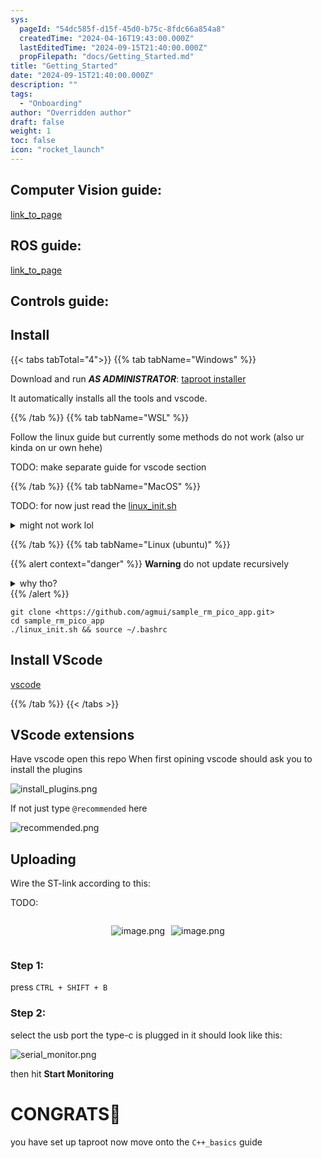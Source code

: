 ```yaml
---
sys:
  pageId: "54dc585f-d15f-45d0-b75c-8fdc66a854a8"
  createdTime: "2024-04-16T19:43:00.000Z"
  lastEditedTime: "2024-09-15T21:40:00.000Z"
  propFilepath: "docs/Getting_Started.md"
title: "Getting_Started"
date: "2024-09-15T21:40:00.000Z"
description: ""
tags:
  - "Onboarding"
author: "Overridden author"
draft: false
weight: 1
toc: false
icon: "rocket_launch"
---
```


## Computer Vision guide:

[link_to_page](86d45bc0-388b-4d26-8848-44f255f73d0e)

## ROS guide:

[link_to_page](3c76c1de-ec8f-46d6-8b0a-294005edc2d5)

## Controls guide:

## Install

{{< tabs tabTotal="4">}}
{{% tab tabName="Windows" %}}

Download and run _**AS ADMINISTRATOR**_: [taproot installer](https://github.com/Thornbots/TeachingFreshies/releases/tag/1.0)

It automatically installs all the tools and vscode.

{{% /tab %}}
{{% tab tabName="WSL" %}}

Follow the linux guide but currently some methods do not work (also ur kinda on ur own hehe)

TODO: make separate guide for vscode section

{{% /tab %}}
{{% tab tabName="MacOS" %}}

TODO: for now just read the [linux_init.sh](https://github.com/agmui/sample_rm_pico_app/blob/main/linux_init.sh)

<details>
<summary>might not work lol</summary>

`brew install libusb pkg-config`

Next install: [vscode](https://code.visualstudio.com/Download)

</details>

{{% /tab %}}
{{% tab tabName="Linux (ubuntu)" %}}

{{% alert context="danger" %}}
**Warning** do not update recursively
<details>
<summary>why tho?</summary>
There are some submodules that may go on for a while (like tinyusb) and I highly
recommend you don't need to get them.
If you want to see what submodules I update just look in `linux_init.sh`
</details>
{{% /alert %}}

```shell
git clone <https://github.com/agmui/sample_rm_pico_app.git>
cd sample_rm_pico_app
./linux_init.sh && source ~/.bashrc
```

## Install VScode

[vscode](https://code.visualstudio.com/Download)

{{% /tab %}}
{{< /tabs >}}

## VScode extensions

Have vscode open this repo
When first opining vscode should ask you to install the plugins

![install_plugins.png](https://prod-files-secure.s3.us-west-2.amazonaws.com/d518164a-d88e-44d1-a4ee-3adb3bd8bce0/89bd30f0-1825-4e77-867b-0a41ce370880/install_plugins.png?X-Amz-Algorithm=AWS4-HMAC-SHA256&X-Amz-Content-Sha256=UNSIGNED-PAYLOAD&X-Amz-Credential=ASIAZI2LB4666MCQ5MOI%2F20250225%2Fus-west-2%2Fs3%2Faws4_request&X-Amz-Date=20250225T003700Z&X-Amz-Expires=3600&X-Amz-Security-Token=IQoJb3JpZ2luX2VjEAAaCXVzLXdlc3QtMiJGMEQCIGgqANRzYEPHQJoOxlUyrCXKOfXaZuIseFRtz53XQ%2BhEAiBpiE1KKG%2FwblU1yW7aGRflBVj8fpleXYoZRBjjuLL9HSr%2FAwg5EAAaDDYzNzQyMzE4MzgwNSIMrpsliex6ZbT4lCvRKtwDCO2Zgs2jf8UxREGEGydj1YDqSABeDvLbhDMVAz%2FGASeyQyi83ZKETIM0lDvXLxeQh1wH%2Fx6XutOLRHeGGk4oT17GQW1OlUy55YbAzFFxLcbCgl7g5xLYVtBeVsIwA%2FA5c30YjTc7TbX1FUvTGhSFLHjynq7K8%2F5iiLVGmq0%2B1UK4dn2CZ6Lei0J5XzP40rQeDwbzMVEg8pyXRFI%2F5HurMMy1YXPZ%2BlI8CCTATNcZ34VYevuGp5UqZzYDrlHjRikWenkVIbrpyvndYwNUZdgFIoB8LHr5M9LqxVh2OyYq82UqG7J6xnwdGjlw5z%2FBWwvnPKDIWnf8RCCTWTWwjpPugS3MU6z8bAD0DnPS8gqt46my7XClqyU4wnkms9Q8FozmjnK1feoAHZyX48BtuoDfWZkXE13lKMb%2Bt%2FVhSCFank%2BfZzkh75rZRDTA1ej2iAVR%2Ff%2FajAPcep0s8GDPKn7hTyS6kAAxNN3hWEyGwbQqAQFoJN15KeNR0d8VmesuQdG8GzkEKSY5PjG3jKWGcCFLjPxMDmzxzg%2F7CoKfrbl2OgDQTtcpmKgM395QeAL%2FjL4bQ9seW%2B2f1cOzU9IuLxfZgxNItA8S1WOPT7BqWxlTYbZykntLEaJDNfQV4eUw4YL0vQY6pgHpVOQd4sSkr7RygO4NObODJ8Im7zjOjduRXzaOkRs%2BxWtQjQo5%2FUKrS90sR8KRPpZemUoTXf8D9t%2F%2FOIZEWrT9%2Fl8Etlpu%2BeYKW0%2BeyE99ZTekCs7eyvjtgTCprgFFr7N6VKeH6uBpE2Ka9bb%2F1KuVBTumzJdXY3INL7%2BUL8%2FmSlNyynI9ThTqC0XmhjspMldH6R5Z0MLvxtxOWHtrJLKMCp7uKCb3&X-Amz-Signature=5ab59c7d3e5002cb2bd51a4778422a139a857e639bb2af94c4637e849be02192&X-Amz-SignedHeaders=host&x-id=GetObject)

If not just type `@recommended` here  

![recommended.png](https://prod-files-secure.s3.us-west-2.amazonaws.com/d518164a-d88e-44d1-a4ee-3adb3bd8bce0/61e661e9-5d85-4dfc-be0d-8d2097a5e793/recommended.png?X-Amz-Algorithm=AWS4-HMAC-SHA256&X-Amz-Content-Sha256=UNSIGNED-PAYLOAD&X-Amz-Credential=ASIAZI2LB4666MCQ5MOI%2F20250225%2Fus-west-2%2Fs3%2Faws4_request&X-Amz-Date=20250225T003700Z&X-Amz-Expires=3600&X-Amz-Security-Token=IQoJb3JpZ2luX2VjEAAaCXVzLXdlc3QtMiJGMEQCIGgqANRzYEPHQJoOxlUyrCXKOfXaZuIseFRtz53XQ%2BhEAiBpiE1KKG%2FwblU1yW7aGRflBVj8fpleXYoZRBjjuLL9HSr%2FAwg5EAAaDDYzNzQyMzE4MzgwNSIMrpsliex6ZbT4lCvRKtwDCO2Zgs2jf8UxREGEGydj1YDqSABeDvLbhDMVAz%2FGASeyQyi83ZKETIM0lDvXLxeQh1wH%2Fx6XutOLRHeGGk4oT17GQW1OlUy55YbAzFFxLcbCgl7g5xLYVtBeVsIwA%2FA5c30YjTc7TbX1FUvTGhSFLHjynq7K8%2F5iiLVGmq0%2B1UK4dn2CZ6Lei0J5XzP40rQeDwbzMVEg8pyXRFI%2F5HurMMy1YXPZ%2BlI8CCTATNcZ34VYevuGp5UqZzYDrlHjRikWenkVIbrpyvndYwNUZdgFIoB8LHr5M9LqxVh2OyYq82UqG7J6xnwdGjlw5z%2FBWwvnPKDIWnf8RCCTWTWwjpPugS3MU6z8bAD0DnPS8gqt46my7XClqyU4wnkms9Q8FozmjnK1feoAHZyX48BtuoDfWZkXE13lKMb%2Bt%2FVhSCFank%2BfZzkh75rZRDTA1ej2iAVR%2Ff%2FajAPcep0s8GDPKn7hTyS6kAAxNN3hWEyGwbQqAQFoJN15KeNR0d8VmesuQdG8GzkEKSY5PjG3jKWGcCFLjPxMDmzxzg%2F7CoKfrbl2OgDQTtcpmKgM395QeAL%2FjL4bQ9seW%2B2f1cOzU9IuLxfZgxNItA8S1WOPT7BqWxlTYbZykntLEaJDNfQV4eUw4YL0vQY6pgHpVOQd4sSkr7RygO4NObODJ8Im7zjOjduRXzaOkRs%2BxWtQjQo5%2FUKrS90sR8KRPpZemUoTXf8D9t%2F%2FOIZEWrT9%2Fl8Etlpu%2BeYKW0%2BeyE99ZTekCs7eyvjtgTCprgFFr7N6VKeH6uBpE2Ka9bb%2F1KuVBTumzJdXY3INL7%2BUL8%2FmSlNyynI9ThTqC0XmhjspMldH6R5Z0MLvxtxOWHtrJLKMCp7uKCb3&X-Amz-Signature=dbb17987613381548e25a0ca56b15c9adb594a95421825c784bba5dec7af57dd&X-Amz-SignedHeaders=host&x-id=GetObject)

## Uploading

Wire the ST-link according to this:

TODO:

<div style="display: flex;flex-direction: row; column-gap:10px; max-width: 630px;justify-content: center;">
<div>

![image.png](https://prod-files-secure.s3.us-west-2.amazonaws.com/d518164a-d88e-44d1-a4ee-3adb3bd8bce0/210ecb78-1116-4d7b-b9b7-2292f66fa2c2/image.png?X-Amz-Algorithm=AWS4-HMAC-SHA256&X-Amz-Content-Sha256=UNSIGNED-PAYLOAD&X-Amz-Credential=ASIAZI2LB466SLD6A3GY%2F20250225%2Fus-west-2%2Fs3%2Faws4_request&X-Amz-Date=20250225T003707Z&X-Amz-Expires=3600&X-Amz-Security-Token=IQoJb3JpZ2luX2VjEAAaCXVzLXdlc3QtMiJGMEQCIGsG%2F6pX%2BlaVZ1yltDFjS4VmRu9uN3ipuDJp%2FjP4Mh%2BOAiA5BZnkL2Ep18jDJzUceJ1ddSGBWvZdXqxTXJ%2FfYYu7Mir%2FAwg5EAAaDDYzNzQyMzE4MzgwNSIMpz3sWJhLZ0V3PIvbKtwDIqBefZZbuTXDmgWPCg0uB33HpYBVrP3eAswZ5HFQTHBMUY8Ak1f6FOsXSCW1g1baqzCDJuwSP75DB6qZ1AvRQztfL9NSlMCs8t0ORNKdwfxcJxUdxgfPOXfPpucXH0nIfjbTb91xbq2KbZazeCeVblDDGm7%2FpqVq58TE%2BKrIKwA6pTMqo4Bn6CL74OO5QZfTfKzoh3mJpmoTNzTItxpyjvbd28YSUtNHx38%2F3SG3qtxRVXHbb7eb1bckuFLYCLkkUEtE%2Bysdeb1LYSq0l580X5NK7Tpqpt%2BURNp0v8hhU89tOEmNJuqDzM%2BcHjnVrc3JvzB4ZIKWXdHEIjXNe3%2FGk1j%2FazOPzFpdZEkjuVbbvHvjOB%2FhMpgXAI6thtYwTIf81%2FWmtesEjGzQl5hyiasM%2F%2B769Xbpkrwjf0mIX11oQ0CYohakSbN0pjTnszN9aniM5itLSScl7cLY10hzgcyfGSzotgyl3mScOC%2Byzgns7loeM2WXwW%2BKmJcQzHvHitSxnnM24%2FU7ywSFTJ85ZrbN8RCIzc4bFCv9EExRdo3ce1%2B%2BY7O9N16zdU4m83dY1PiSwloQFkWB3%2BC%2FJPLQMBLrbXG3DOBhMHUDbF9QEUeBaorUyyC7EWIs7bgpkQowz4P0vQY6pgFjgi71cA6a97vI2cdneBgpG5ncz2k22yoM0QBmFstpiSOCcRs9zzFmZaILraLK5Lfsq98V%2Fk1EwQkQdzmKagxmSw4lerArcCNYium2gGRJXuZBjmzhs9seUv8yyCegrlt1hMAmbgwAZ9LBF1NinR2V2kqUh5Z%2Fna%2BHwiXV0JDexncen7K0XF80VXcFf1SVmWuia5j%2B6wcaXP23Jw9ugQHR7dnDk83K&X-Amz-Signature=a99e8f4c083a352140b86386a0daa8462f528a1dc112a9d2976a49b8b8878ee3&X-Amz-SignedHeaders=host&x-id=GetObject)

</div>
<div>

![image.png](https://prod-files-secure.s3.us-west-2.amazonaws.com/d518164a-d88e-44d1-a4ee-3adb3bd8bce0/33a0fd0f-8ca6-4a86-8e09-26e95ded1fff/image.png?X-Amz-Algorithm=AWS4-HMAC-SHA256&X-Amz-Content-Sha256=UNSIGNED-PAYLOAD&X-Amz-Credential=ASIAZI2LB466ZAXGRPAY%2F20250225%2Fus-west-2%2Fs3%2Faws4_request&X-Amz-Date=20250225T003707Z&X-Amz-Expires=3600&X-Amz-Security-Token=IQoJb3JpZ2luX2VjEAAaCXVzLXdlc3QtMiJHMEUCIQCFaDhQ41AOHUEfLJX%2FIFtOsvgxLXK5e8i2lFTOQ0OzoAIgHKBUO%2B0sQE29BFH8Qd1QMh5Z%2B1R70RjVoI722bdfmnYq%2FwMIORAAGgw2Mzc0MjMxODM4MDUiDN7usZkVvUKF8gWsZircA1fMEYiSa8u80O%2F6Bwp4raUSwrXhYawtl05FzAFdn%2BcRNPH0cUUYpK2TP8SYq%2FDUfg%2FY8TDF1kiA%2FviTZXyKjfpD0x66QE2MeAky7EUWNWcO%2BEQrmw0QbJxPrta5Ih09PlJzMv8kM4ZvpQSIe0oa5ujwFfYADAnibb5ZWeHBpp%2BqJRFMUHSLAhCjRrdzNIjawOB3Ohk0SRQgfGeBB%2FiYjP9mL62kxpn6gdgxwwFg1A1CzJDgbRVvoLEjwBTu5D6z3nwQhXTk0zHRaGY4z1vXOvgiAPF%2FOaUsRMQt3DjF11RN9%2FtvfeMin67mvKNttDNvtrWKKVBYcsMn4s460onfELs4YZhc2DlDtmV1moMqvr%2BGu%2BoO2YG0q5Y%2FA3mw14ZLOdWhNCXCLR8cFCINntfzfoACV0cLxRuFtETVUxMt5aNNOYDHWsOogtPqiL00PzFeO0Qtkp3wp%2B%2Bk1Qd4XomumPBzg8aR155dWh3yL%2BczzI5SW3Agym3F0l5jvVHocp7UTEUecbDaFOZGfQbZEkkjuOhipg7tGqjLhC9G1uLQOe4e1qUy1uq3sxSrBHFUwbRevxqkZuilU%2BtdZqSJN5CbdtMX0T%2BfvPxuMKxk4aDatoYtGwRhVRQN0AywjL44MOyC9L0GOqUB7LGGBaRfIZX5AQ%2Fl6pCVa2OwuLGvs3dtMdV7d9ga4j3CPqlybu65ghEfqU8vL%2BhxPKstlcX2lEzb4O79Y8bm%2BpNpS0lyLR6key0gXoPJaSGrXHVNyP5Lu93OjlifYoBV1MnHg0k6VOWTfJeIDEyWxM%2BFOHuyx3U8Bk8X4YyFz25fwImH4S5mfWFWZoZHWtKXZ%2BIGfCXJCJdWvy6v1tLpG6wkrO9R&X-Amz-Signature=85b490062eb57ca154afd597086c951d76e47e9478158b787b3e80ade61d1dd2&X-Amz-SignedHeaders=host&x-id=GetObject)

</div>
</div>

### Step 1:

press `CTRL + SHIFT + B`

### Step 2:

select the usb port the type-c is plugged in it should look like this:

![serial_monitor.png](https://prod-files-secure.s3.us-west-2.amazonaws.com/d518164a-d88e-44d1-a4ee-3adb3bd8bce0/f03f4774-05d4-4393-b6a0-d5efb6d315ab/serial_monitor.png?X-Amz-Algorithm=AWS4-HMAC-SHA256&X-Amz-Content-Sha256=UNSIGNED-PAYLOAD&X-Amz-Credential=ASIAZI2LB4666MCQ5MOI%2F20250225%2Fus-west-2%2Fs3%2Faws4_request&X-Amz-Date=20250225T003700Z&X-Amz-Expires=3600&X-Amz-Security-Token=IQoJb3JpZ2luX2VjEAAaCXVzLXdlc3QtMiJGMEQCIGgqANRzYEPHQJoOxlUyrCXKOfXaZuIseFRtz53XQ%2BhEAiBpiE1KKG%2FwblU1yW7aGRflBVj8fpleXYoZRBjjuLL9HSr%2FAwg5EAAaDDYzNzQyMzE4MzgwNSIMrpsliex6ZbT4lCvRKtwDCO2Zgs2jf8UxREGEGydj1YDqSABeDvLbhDMVAz%2FGASeyQyi83ZKETIM0lDvXLxeQh1wH%2Fx6XutOLRHeGGk4oT17GQW1OlUy55YbAzFFxLcbCgl7g5xLYVtBeVsIwA%2FA5c30YjTc7TbX1FUvTGhSFLHjynq7K8%2F5iiLVGmq0%2B1UK4dn2CZ6Lei0J5XzP40rQeDwbzMVEg8pyXRFI%2F5HurMMy1YXPZ%2BlI8CCTATNcZ34VYevuGp5UqZzYDrlHjRikWenkVIbrpyvndYwNUZdgFIoB8LHr5M9LqxVh2OyYq82UqG7J6xnwdGjlw5z%2FBWwvnPKDIWnf8RCCTWTWwjpPugS3MU6z8bAD0DnPS8gqt46my7XClqyU4wnkms9Q8FozmjnK1feoAHZyX48BtuoDfWZkXE13lKMb%2Bt%2FVhSCFank%2BfZzkh75rZRDTA1ej2iAVR%2Ff%2FajAPcep0s8GDPKn7hTyS6kAAxNN3hWEyGwbQqAQFoJN15KeNR0d8VmesuQdG8GzkEKSY5PjG3jKWGcCFLjPxMDmzxzg%2F7CoKfrbl2OgDQTtcpmKgM395QeAL%2FjL4bQ9seW%2B2f1cOzU9IuLxfZgxNItA8S1WOPT7BqWxlTYbZykntLEaJDNfQV4eUw4YL0vQY6pgHpVOQd4sSkr7RygO4NObODJ8Im7zjOjduRXzaOkRs%2BxWtQjQo5%2FUKrS90sR8KRPpZemUoTXf8D9t%2F%2FOIZEWrT9%2Fl8Etlpu%2BeYKW0%2BeyE99ZTekCs7eyvjtgTCprgFFr7N6VKeH6uBpE2Ka9bb%2F1KuVBTumzJdXY3INL7%2BUL8%2FmSlNyynI9ThTqC0XmhjspMldH6R5Z0MLvxtxOWHtrJLKMCp7uKCb3&X-Amz-Signature=300e3674de507c95b9bfacca681a44bcb244fa99d89fc6ab723f524f4a9d9400&X-Amz-SignedHeaders=host&x-id=GetObject)

then hit **Start Monitoring**

# CONGRATS🎉

you have set up taproot now move onto the `C++_basics` guide
